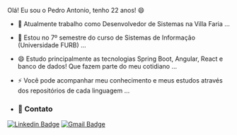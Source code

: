 Olá! Eu sou o Pedro Antonio, tenho 22 anos! 😄

- 🔭 Atualmente trabalho como Desenvolvedor de Sistemas na Villa Faria ...
- 🌱 Estou no 7º semestre do curso de Sistemas de Informação (Universidade FURB) ...
- 😄 Estudo principalmente as tecnologias Spring Boot, Angular, React e banco de dados! Que fazem parte do meu cotidiano ...
- ⚡ Você pode acompanhar meu conhecimento e meus estudos através dos repositórios de cada linguagem ...

- ### 🚩 Contato

[![Linkedin Badge](https://img.shields.io/badge/-LinkedIn-blue?style=flat-square&logo=Linkedin&logoColor=white&link=https://www.linkedin.com/in/pedro-antonio-de-faria-garcia-a3758a19b/)](https://www.linkedin.com/in/pedro-antonio-de-faria-garcia-a3758a19b/)
[![Gmail Badge](https://img.shields.io/badge/-Gmail-D14836?&style=flat-square&logo=Gmail&logoColor=white&link=mailto:pedroantoniodefariagarcia@gmail.com)](mailto:pedroantoniodefariagarcia@gmail.com)

